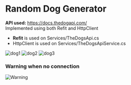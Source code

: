 # Random Dog Generator
**API used:** https://docs.thedogapi.com/ \
Implemented using both Refit and HttpClient 
* **Refit** is used on Services/TheDogsApi.cs
* HttpClient is used on Services/TheDogsApiService.cs



![dog1](/screenshots/1.jpeg)
![dog2](/screenshots/2.jpeg)
![dog3](/screenshots/3.jpeg)

### Warning when no connection
![Warning](/screenshots/4.jpeg)

